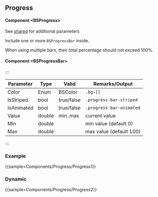 ﻿## Progress

#### Component \<BSProgress\>
See [shared](layout/shared) for additional parameters    

Include one or more `BSProgressBar` inside.

When using multiple bars, their total percentage should not exceed 100%.

#### Component \<BSProgressBar\>
:::

| Parameter  | Type   | Valid      | Remarks/Output           | 
|------------|--------|------------|--------------------------|
| Color      | Enum   | BSColor    | `.bg-[]`                 | {.table-striped .p-2}
| IsStriped  | bool   | true/false | `.progress-bar-striped`  |
| IsAnimated | bool   | true/false | `.progress-bar-animated` |
| Value      | double | min..max   | current value            |
| Min        | double |            | min value (default 0)    |
| Max        | double |            | max value (default 100)  |

:::

### Example
{{sample=Components/Progress/Progress1}}

### Dynamic
{{sample=Components/Progress/Progress2}}
